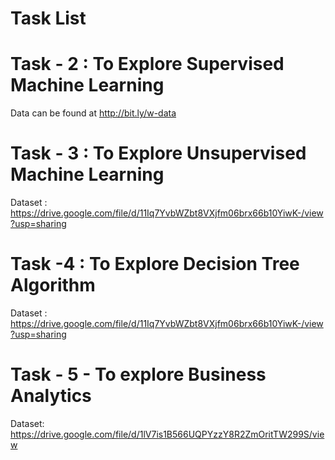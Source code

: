 # Task List

# Task - 2 : To Explore Supervised Machine Learning
Data can be found at http://bit.ly/w-data



# Task - 3 : To Explore Unsupervised Machine Learning
Dataset : https://drive.google.com/file/d/11Iq7YvbWZbt8VXjfm06brx66b10YiwK-/view?usp=sharing



# Task -4 : To Explore Decision Tree Algorithm
Dataset : https://drive.google.com/file/d/11Iq7YvbWZbt8VXjfm06brx66b10YiwK-/view?usp=sharing



# Task - 5 - To explore Business Analytics
Dataset: https://drive.google.com/file/d/1lV7is1B566UQPYzzY8R2ZmOritTW299S/view
